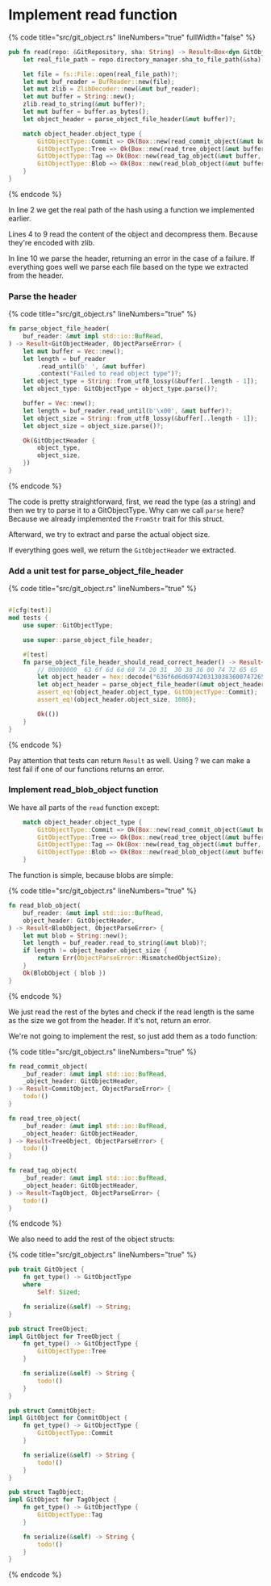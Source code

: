 # Implement read function

{% code title="src/git_object.rs" lineNumbers="true" fullWidth="false" %}
```rust
pub fn read(repo: &GitRepository, sha: String) -> Result<Box<dyn GitObject>, ObjectParseError> {
    let real_file_path = repo.directory_manager.sha_to_file_path(&sha);

    let file = fs::File::open(real_file_path)?;
    let mut buf_reader = BufReader::new(file);
    let mut zlib = ZlibDecoder::new(&mut buf_reader);
    let mut buffer = String::new();
    zlib.read_to_string(&mut buffer)?;
    let mut buffer = buffer.as_bytes();
    let object_header = parse_object_file_header(&mut buffer)?;

    match object_header.object_type {
        GitObjectType::Commit => Ok(Box::new(read_commit_object(&mut buffer, object_header)?)),
        GitObjectType::Tree => Ok(Box::new(read_tree_object(&mut buffer, object_header)?)),
        GitObjectType::Tag => Ok(Box::new(read_tag_object(&mut buffer, object_header)?)),
        GitObjectType::Blob => Ok(Box::new(read_blob_object(&mut buffer, object_header)?)),
    }
}
```
{% endcode %}

In line 2 we get the real path of the hash using a function we implemented earlier.&#x20;

Lines 4 to 9 read the content of the object and decompress them. Because they're encoded with zlib.

In line 10 we parse the header, returning an error in the case of a failure. If everything goes well we parse each file based on the type we extracted from the header.

### Parse the header

{% code title="src/git_object.rs" lineNumbers="true" %}
```rust
fn parse_object_file_header(
    buf_reader: &mut impl std::io::BufRead,
) -> Result<GitObjectHeader, ObjectParseError> {
    let mut buffer = Vec::new();
    let length = buf_reader
        .read_until(b' ', &mut buffer)
        .context("Failed to read object type")?;
    let object_type = String::from_utf8_lossy(&buffer[..length - 1]);
    let object_type: GitObjectType = object_type.parse()?;

    buffer = Vec::new();
    let length = buf_reader.read_until(b'\x00', &mut buffer)?;
    let object_size = String::from_utf8_lossy(&buffer[..length - 1]);
    let object_size = object_size.parse()?;

    Ok(GitObjectHeader {
        object_type,
        object_size,
    })
}
```
{% endcode %}

The code is pretty straightforward, first, we read the type (as a string) and then we try to parse it to a GitObjectType. Why can we call `parse` here? Because we already implemented the `FromStr` trait for this struct.

Afterward, we try to extract and parse the actual object size.&#x20;

If everything goes well, we return the `GitObjectHeader` we extracted.

### Add a unit test for parse\_object\_file\_header

{% code title="src/git_object.rs" lineNumbers="true" %}
```rust

#[cfg(test)]
mod tests {
    use super::GitObjectType;

    use super::parse_object_file_header;

    #[test]
    fn parse_object_file_header_should_read_correct_header() -> Result<(), anyhow::Error> {
        // 00000000  63 6f 6d 6d 69 74 20 31  30 38 36 00 74 72 65 65  |commit 1086.tree|
        let object_header = hex::decode("636f6d6d697420313038360074726565").unwrap();
        let object_header = parse_object_file_header(&mut object_header.as_ref())?;
        assert_eq!(object_header.object_type, GitObjectType::Commit);
        assert_eq!(object_header.object_size, 1086);

        Ok(())
    }
}
```
{% endcode %}

Pay attention that tests can return `Result` as well. Using ? we can make a test fail if one of our functions returns an error.

### Implement read\_blob\_object function

We have all parts of the `read` function except:

```rust
    match object_header.object_type {
        GitObjectType::Commit => Ok(Box::new(read_commit_object(&mut buffer, object_header)?)),
        GitObjectType::Tree => Ok(Box::new(read_tree_object(&mut buffer, object_header)?)),
        GitObjectType::Tag => Ok(Box::new(read_tag_object(&mut buffer, object_header)?)),
        GitObjectType::Blob => Ok(Box::new(read_blob_object(&mut buffer, object_header)?)),
    }
```

The function is simple, because blobs are simple:

{% code title="src/git_object.rs" lineNumbers="true" %}
```rust
fn read_blob_object(
    buf_reader: &mut impl std::io::BufRead,
    object_header: GitObjectHeader,
) -> Result<BlobObject, ObjectParseError> {
    let mut blob = String::new();
    let length = buf_reader.read_to_string(&mut blob)?;
    if length != object_header.object_size {
        return Err(ObjectParseError::MismatchedObjectSize);
    }
    Ok(BlobObject { blob })
}
```
{% endcode %}

We just read the rest of the bytes and check if the read length is the same as the size we got from the header. If it's not, return an error.

We're not going to implement the rest, so just add them as a todo function:

{% code title="src/git_object.rs" lineNumbers="true" %}
```rust
fn read_commit_object(
    _buf_reader: &mut impl std::io::BufRead,
    _object_header: GitObjectHeader,
) -> Result<CommitObject, ObjectParseError> {
    todo!()
}

fn read_tree_object(
    _buf_reader: &mut impl std::io::BufRead,
    _object_header: GitObjectHeader,
) -> Result<TreeObject, ObjectParseError> {
    todo!()
}

fn read_tag_object(
    _buf_reader: &mut impl std::io::BufRead,
    _object_header: GitObjectHeader,
) -> Result<TagObject, ObjectParseError> {
    todo!()
}
```
{% endcode %}

We also need to add the rest of the object structs:

{% code title="src/git_object.rs" lineNumbers="true" %}
```rust
pub trait GitObject {
    fn get_type() -> GitObjectType
    where
        Self: Sized;

    fn serialize(&self) -> String;
}

pub struct TreeObject;
impl GitObject for TreeObject {
    fn get_type() -> GitObjectType {
        GitObjectType::Tree
    }

    fn serialize(&self) -> String {
        todo!()
    }
}

pub struct CommitObject;
impl GitObject for CommitObject {
    fn get_type() -> GitObjectType {
        GitObjectType::Commit
    }

    fn serialize(&self) -> String {
        todo!()
    }
}

pub struct TagObject;
impl GitObject for TagObject {
    fn get_type() -> GitObjectType {
        GitObjectType::Tag
    }

    fn serialize(&self) -> String {
        todo!()
    }
}
```
{% endcode %}

